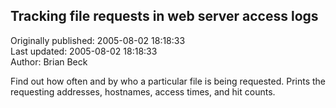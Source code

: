 ## Tracking file requests in web server access logs  
Originally published: 2005-08-02 18:18:33  
Last updated: 2005-08-02 18:18:33  
Author: Brian Beck  
  
Find out how often and by who a particular file is being requested. Prints the requesting addresses, hostnames, access times, and hit counts.